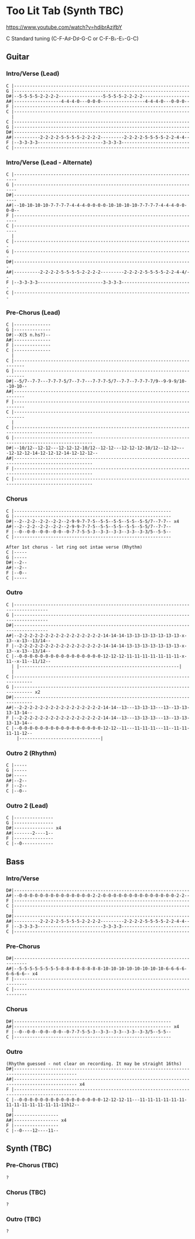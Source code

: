 
# Too Lit Tab (Synth TBC)

<https://www.youtube.com/watch?v=hdibrAzjfbY>

C Standard tuning (C-F-A♯-D♯-G-C or C-F-B♭-E♭-G-C)
  
## Guitar
  
### Intro/Verse (Lead)

    C |-------------------------------------------------------------------
    G |-------------------------------------------------------------------
    D#|--5-5-5-5-2-2-2-2-----------------5-5-5-5-2-2-2-2------------------
    A#|------------------4-4-4-0---0-0-0-----------------4-4-4-0---0-0-0--
    F |-------------------------------------------------------------------
    C |-------------------------------------------------------------------
      |
    C |-------------------------------------------------------------------
    G |-------------------------------------------------------------------
    D#|-------------------------------------------------------------------
    A#|----------2-2-2-2-5-5-5-5-2-2-2-2---------2-2-2-2-5-5-5-5-2-2-4-4--
    F |--3-3-3-3-------------------------3-3-3-3--------------------------
    C |-------------------------------------------------------------------

### Intro/Verse (Lead - Alternate)

    C |-----------------------------------------------------------------------
    G |-----------------------------------------------------------------------
    D#|-----------------------------------------------------------------------
    A#|--10-10-10-10-7-7-7-7-4-4-4-0-0-0-0-10-10-10-10-7-7-7-7-4-4-4-0-0-0-0--
    F |-----------------------------------------------------------------------
    C |-----------------------------------------------------------------------
      |
    C |--------------------------------------------------------------------
    G |--------------------------------------------------------------------
    D#|--------------------------------------------------------------------
    A#|----------2-2-2-2-5-5-5-5-2-2-2-2---------2-2-2-2-5-5-5-5-2-2-4-4/--
    F |--3-3-3-3-------------------------3-3-3-3---------------------------
    C |--------------------------------------------------------------------

### Pre-Chorus (Lead)

    C |--------------
    G |--------------
    D#|--X(5 n.hs?)--
    A#|--------------
    F |--------------
    C |--------------
      |
    C |--------------------------------------------------------------------------
    G |--------------------------------------------------------------------------
    D#|--5/7--7-7---7-7-7-5/7--7-7---7-7-7-5/7--7-7--7-7-7-7/9--9-9-9/10--10-10--
    A#|--------------------------------------------------------------------------
    F |--------------------------------------------------------------------------
    C |--------------------------------------------------------------------------
      |
    C |----------------------------------------------------------------------------------------------------
    G |----------------------------------------------------------------------------------------------------
    D#|--10/12--12-12---12-12-12-10/12--12-12---12-12-12-10/12--12-12~---12-12-12-14-12-12-12-14-12-12-12--
    A#|----------------------------------------------------------------------------------------------------
    F |----------------------------------------------------------------------------------------------------
    C |----------------------------------------------------------------------------------------------------

### Chorus

    C |------------------------------------------------------------
    G |------------------------------------------------------------
    D#|--2--2-2--2-2--2-2--2-9-9-7-7-5--5-5--5-5--5-5--5-5/7--7-7-- x4
    A#|--2--2-2--2-2--2-2--2-9-9-7-7-5--5-5--5-5--5-5--5-5/7--7-7--
    F |--0--0-0--0-0--0-0--0-7-7-5-5-3--3-3--3-3--3-3--3-3/5--5-5--
    C |------------------------------------------------------------

    After 1st chorus - let ring oot intae verse (Rhythm)
    C |-----
    G |-----
    D#|--2--
    A#|--2--
    F |--0--
    C |-----

### Outro

    C |-----------------------------------------------------------------------------------
    G |-----------------------------------------------------------------------------------
    D#|-----------------------------------------------------------------------------------
    A#|--2-2-2-2-2-2-2-2-2-2-2-2-2-2-2-2-14-14-14-13-13-13-13-13-13-13-x-13--x-13--13/14--
    F |--2-2-2-2-2-2-2-2-2-2-2-2-2-2-2-2-14-14-14-13-13-13-13-13-13-13-x-13--x-13--13/14--
    C |--0-0-0-0-0-0-0-0-0-0-0-0-0-0-0-0-12-12-12-11-11-11-11-11-11-11-x-11--x-11--11/12--
      | |-------------------------------------------------------------|
      |
    C |-----------------------------------------------------------------------------
    G |----------------------------------------------------------------------------- x2
    D#|-----------------------------------------------------------------------------
    A#|--2-2-2-2-2-2-2-2-2-2-2-2-2-2-2-2-14-14--13---13-13-13---13--13-13-13-13-14--
    F |--2-2-2-2-2-2-2-2-2-2-2-2-2-2-2-2-14-14--13---13-13-13---13--13-13-13-13-14--
    C |--0-0-0-0-0-0-0-0-0-0-0-0-0-0-0-0-12-12--11---11-11-11---11--11-11-11-11-12--
        |-------------------------------|

### Outro 2 (Rhythm)

    C |-----
    G |-----
    D#|-----
    A#|--2--
    F |--2--
    C |--0--

### Outro 2 (Lead)

    C |---------------
    G |---------------
    D#|--------------- x4
    A#|-------2----1--
    F |---------------
    C |--0------------

## Bass

### Intro/Verse

    D#|-------------------------------------------------------------------
    A#|--0-0-0-0-0-0-0-0-0-0-0-0-0-0-2-2-0-0-0-0-0-0-0-0-0-0-0-0-0-0-2-2--
    F |-------------------------------------------------------------------
    C |-------------------------------------------------------------------
      |
    D#|-------------------------------------------------------------------
    A#|----------2-2-2-2-5-5-5-5-2-2-2-2---------2-2-2-2-5-5-5-5-2-2-4-4--
    F |--3-3-3-3-------------------------3-3-3-3--------------------------
    C |-------------------------------------------------------------------

### Pre-Chorus

    D#|---------------------------------------------------------------------------
    A#|--5-5-5-5-5-5-5-5-8-8-8-8-8-8-8-8-10-10-10-10-10-10-10-10-6-6-6-6-6-6-6-6-- x4
    F |---------------------------------------------------------------------------
    C |---------------------------------------------------------------------------

### Chorus

    D#|------------------------------------------------------------
    A#|------------------------------------------------------------ x4
    F |--0--0-0--0-0--0-0--0-7-7-5-5-3--3-3--3-3--3-3--3-3/5--5-5--
    C |------------------------------------------------------------

### Outro

    (Rhythm guessed - not clear on recording. It may be straight 16ths)
    D#|----------------------------------------------------------------------------------------------
    A#|---------------------------------------------------------------------------------------------- x4
    F |----------------------------------------------------------------------------------------------
    C |--0-0-0-0-0-0-0-0-0-0-0-0-0-0-0-0-12-12-12-11---11-11-11-11-11-11-11-11-11-11-11-11-11-11h12--
      |
    D#|-----------------
    A#|----------------- x4
    F |-----------------
    C |--0----12----11--

## Synth (TBC)

### Pre-Chorus (TBC)

    ?

### Chorus (TBC)

    ?

### Outro (TBC)

    ?

